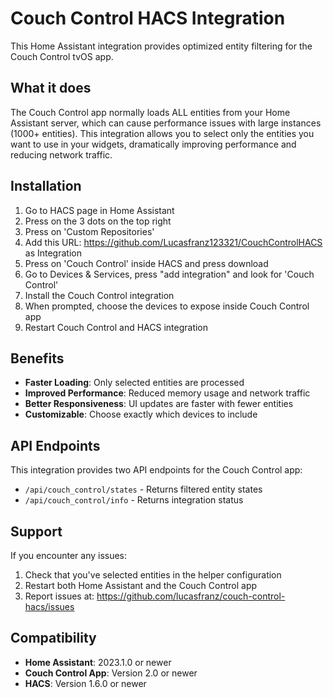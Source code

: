 # Couch Control HACS Integration

This Home Assistant integration provides optimized entity filtering for the Couch Control tvOS app.

## What it does

The Couch Control app normally loads ALL entities from your Home Assistant server, which can cause performance issues with large instances (1000+ entities). This integration allows you to select only the entities you want to use in your widgets, dramatically improving performance and reducing network traffic.

## Installation

1. Go to HACS page in Home Assistant
2. Press on the 3 dots on the top right
3. Press on 'Custom Repositories'
4. Add this URL: https://github.com/Lucasfranz123321/CouchControlHACS as Integration
5.  Press on 'Couch Control' inside HACS and press download
6. Go to Devices & Services, press "add integration" and look for 'Couch Control'
7. Install the Couch Control integration
8. When prompted, choose the devices to expose inside Couch Control app
9. Restart Couch Control and HACS integration

## Benefits

- **Faster Loading**: Only selected entities are processed
- **Improved Performance**: Reduced memory usage and network traffic
- **Better Responsiveness**: UI updates are faster with fewer entities
- **Customizable**: Choose exactly which devices to include

## API Endpoints

This integration provides two API endpoints for the Couch Control app:

- `/api/couch_control/states` - Returns filtered entity states
- `/api/couch_control/info` - Returns integration status

## Support

If you encounter any issues:

1. Check that you've selected entities in the helper configuration
2. Restart both Home Assistant and the Couch Control app
3. Report issues at: https://github.com/lucasfranz/couch-control-hacs/issues

## Compatibility

- **Home Assistant**: 2023.1.0 or newer
- **Couch Control App**: Version 2.0 or newer
- **HACS**: Version 1.6.0 or newer
